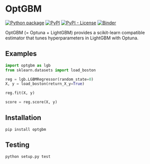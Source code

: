 # OptGBM

[![Python package](https://github.com/Y-oHr-N/OptGBM/actions?query=workflow%3A%22Python+package%22)](https://github.com/Y-oHr-N/OptGBM/workflows/Python%20package/badge.svg?branch=master)
[![PyPI](https://img.shields.io/pypi/v/OptGBM)](https://pypi.org/project/OptGBM/)
[![PyPI - License](https://img.shields.io/pypi/l/OptGBM)](https://pypi.org/project/OptGBM/)
[![Binder](https://mybinder.org/badge.svg)](https://mybinder.org/v2/gh/Y-oHr-N/OptGBM/master)

OptGBM (= Optuna + LightGBM) provides a scikit-learn compatible estimator that tunes hyperparameters in LightGBM with Optuna.

## Examples

```python
import optgbm as lgb
from sklearn.datasets import load_boston

reg = lgb.LGBMRegressor(random_state=0)
X, y = load_boston(return_X_y=True)

reg.fit(X, y)

score = reg.score(X, y)
```

## Installation

```
pip install optgbm
```

## Testing

```
python setup.py test
```

